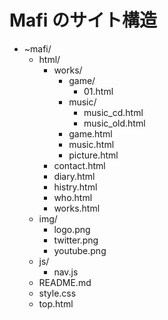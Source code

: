 # Mafi のサイト構造

- ~mafi/
	- html/
		- works/
			- game/
				- 01.html
			- music/
				- music_cd.html
				- music_old.html
			- game.html
			- music.html
			- picture.html
		- contact.html
		- diary.html
		- histry.html
		- who.html
		- works.html
	- img/
		- logo.png
		- twitter.png
		- youtube.png
	- js/
		- nav.js
	- README.md
	- style.css
	- top.html